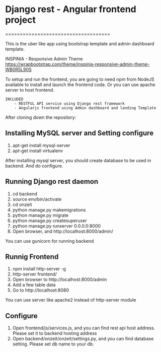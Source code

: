 # Django rest - Angular frontend project
====================================

This is the uber like app using bootstrap template and admin dashboard template.

INSPINIA - Responsive Admin Theme https://wrapbootstrap.com/theme/inspinia-responsive-admin-theme-WB0R5L90S

To setup and run the frontend, you are going to need npm from NodeJS available to install and launch the frontend code.
Or you can use apache server to host frontend.

    INCLUDED
        - RESTFUL API service using Django rest framework
        - Angularjs frontend using Admin dashboard and landing Template

After cloning down the repository:
## Installing MySQL server and Setting configure
1.  apt-get install mysql-server
2.  apt-get install virtualenv

After installing mysql server,
you should create database to be used in backend. 
And do configure.

## Running Django rest daemon
1.  cd backend
2.  source env/bin/activate
3.  cd onzeit
4.  python manage.py makemigrations
5.  python manage.py migrate
6.  python manage.py createsuperuser
7.  python manage.py runserver 0.0.0.0:8000
8.  Open browser, and http://localhost:8000/admin/

You can use gunicorn for running backend

##  Runnig Frontend
1.  npm install http-server -g
2.  http-server frontend/
3.  Open browser to http://localhost:8000/admin 
4.  Add a few table data
5.  Go to http://localhost:8080

You can use server like apache2 instead of http-server module

##  Configure
1.  Open frontend/js/services.js, and you can find rest api host address. Please set it to backend hosting address
2.  Open backend/onzeit/onzeit/settings.py, and you can find database setting. Please set db name to your db.
